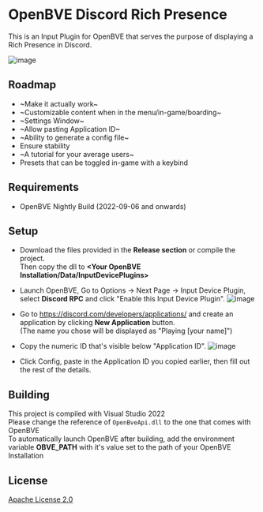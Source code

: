 # OpenBVE Discord Rich Presence
This is an Input Plugin for OpenBVE that serves the purpose of displaying a Rich Presence in Discord.  

![image](https://user-images.githubusercontent.com/28094366/193469301-118309fd-5bb7-47b8-9cb7-6250d8924fef.png)

## Roadmap
- ~Make it actually work~
- ~Customizable content when in the menu/in-game/boarding~
- ~Settings Window~
- ~Allow pasting Application ID~
- ~Ability to generate a config file~
- Ensure stability
- ~A tutorial for your average users~
- Presets that can be toggled in-game with a keybind

## Requirements
- OpenBVE Nightly Build (2022-09-06 and onwards)

## Setup
- Download the files provided in the **Release section** or compile the project.  
Then copy the dll to **<Your OpenBVE Installation/Data/InputDevicePlugins>**

- Launch OpenBVE, Go to Options -> Next Page -> Input Device Plugin, select **Discord RPC** and click "Enable this Input Device Plugin".
![image](https://user-images.githubusercontent.com/28094366/196678453-816c33c5-3ce9-4b9b-9216-ea2a2a393f11.png)

- Go to https://discord.com/developers/applications/ and create an application by clicking **New Application** button.  
(The name you chose will be displayed as "Playing [your name]")
- Copy the numeric ID that's visible below "Application ID".
![image](https://user-images.githubusercontent.com/28094366/196678999-80779eb8-d469-4318-afa9-045cf89b212b.png)

- Click Config, paste in the Application ID you copied earlier, then fill out the rest of the details.

## Building
This project is compiled with Visual Studio 2022  
Please change the reference of `OpenBveApi.dll` to the one that comes with OpenBVE  
To automatically launch OpenBVE after building, add the environment variable **OBVE_PATH** with it's value set to the path of your OpenBVE Installation

## License
[Apache License 2.0](https://www.apache.org/licenses/LICENSE-2.0.txt)